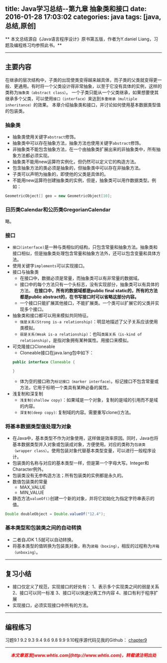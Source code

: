 title: Java学习总结--第九章 抽象类和接口
date: 2016-01-28 17:03:02
categories: java
tags: [java,总结,原创]
---

** 本文总结源自《Java语言程序设计》原书第五版，作者为Y.daniel Liang，习题及编程练习均参照此书。**

---

## 主要内容
在继承的层次结构中，子类的出现使类变得越来越具体，而子类的父类就变得更一般、更通用。有时将一个父类设计得非常抽象，以至于它没有具体的实例，这样的类称为`抽象类（abstract class）`。
一个子类只能从一个父类继承，如果想要使其继承多个父类，可以使用`接口（interface）`来达到`多重继承（multiple inheritance）`的效果。
本章介绍抽象类和接口，并讨论如何使用基本数据类型值的包装类。

### 抽象类
- 抽象类使用关键字`abstract`修饰。
- 抽象类中可以存在抽象方法，抽象方法也使用关键字`abstract`修饰。
- 非抽象类不能包含抽象方法，在一个由抽象类扩展出来的非抽象类中，所有抽象方法都必须实现。
- 抽象类不能用new运算符实例化，但仍然可以定义它的构造方法。
- 包含抽象方法的类必须是抽象的，但抽象类中可以存在非抽象方法。
- 子类可以声明为抽象的，即使他的父类是具体的。
- 不能用new运算符创建抽象类的实例，但是，抽象类可以用作数据类型。例如：
```java
GeometricObject[] geo = new GeometricObject[10];
```

### 日历类Calendar和公历类GregorianCalendar
略。

### 接口
- `接口(interface)`是一种与类相似的结构，只包含常量和抽象方法。抽象类和接口相似，但是抽象类处理包含常量和抽象方法外，还可以包含变量和具体方法。
- 使用关键字`implements`可以实现接口。
- 接口与抽象类
  + 在接口中，数据必须是常量，而抽象类可以有非常量的数据域。
  + 接口中的每个方法只有一个头标志，没有实现部分，抽象类可以有具体的方法。
  **在接口中，所有的数据域都是public final static的，所有的方法都是public abstract的，在书写接口时可以省略这部分内容。**
  + 一个接口只能扩展其他接口，不能扩展类。一个类可以扩展它的父类并实现多个接口。
- 抽象类和接口都可以用来模拟共同特征。
  + `强是关系(Strong is-a relationship)`：明显地描述了父子关系应该使用类模拟。
  + `弱是关系(Weak is-a relationship)`：也叫`类属关系（is-kind of relationship）`，是指对象拥有某种属性。用接口来模拟。
- 可克隆接口Cloneable
  + Cloneable接口在java.lang包中如下：
  ```java
  public interface Cloneable {

  }
  ```
  + 体为空的接口称为`标记接口（marker interface）`。标记接口不包含常量或方法，它用于标明一个类具有某种必备的属性。
- 浅复制和深复制
  + `浅复制(shallow copy)`：如果域是一个对象，复制的是域的引用而不是域的内容。
  + `深复制(deep copy)`: 复制域的内容。需要重写clone()方法。

### 将基本数据类型值处理为对象
- 在Java中，基本类型不作为对象使用，这样做是效率原因。同时，Java也将基本数据类型并入对象或包装成对象，方便使用。对应的类称为`包装类（wrapper class）`。使用包装对象代替基本类型变量，可以进行一般程序设计。
- 包装类的名称与对应的基本类型一样，但是第一个字母大写。Integer和Character例外。
- 包装类没有无参构造方法；所有包装类的实例都是永久的。
- 数值包装类的常量
  + MAX_VALUE
  + MIN_VALUE
- 静态方法`valueOf()`创建一个新的对象，并将它初始化为指定字符串表示的值。
```java
Double doubleObject = Double.valueOf("12.4");
```

### 基本类型和包装类之间的自动转换
- 二者自JDK 1.5就可以自动转换。
- 将基本类型的值转换为包装类对象，称为`装箱（boxing）`，相反的过程称为`开箱（unboxing）`。

---

## 复习小结
- 接口仅定义了规范，实现接口的好处有：
  1、表示多个实现类之间的弱是关系
  2、接口可以同一标准
  3、接口可以快速分离工作内容
  4、接口有利于程序扩展
- 实现接口，必须实现接口中所有的方法。

---

## 编程练习
习题9.1 9.2 9.3 9.4 9.6 9.8 9.9 9.10程序源代码见我的Github： [chapter9](https://github.com/whtis/Java-Exercises/tree/master/chapter9/src)

---
<div align="center" style="color:red;width=80px;height:90px;" onmouseout="this.style.border='1px solid blue'" onmouseover="this.style.border='none'">
<p style="font-weight:bold;font-style:italic;">本文章首发[www.whtis.com](http://www.whtis.com)，转载请注明出处</p>
</div>